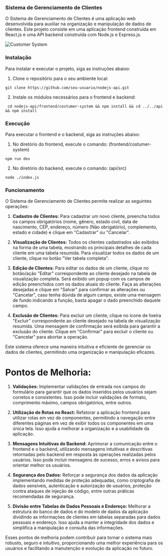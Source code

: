 ### Sistema de Gerenciamento de Clientes

O Sistema de Gerenciamento de Clientes é uma aplicação web desenvolvida para auxiliar na organização e manipulação de dados de clientes. Este projeto consiste em uma aplicação frontend construída em React.js e uma API backend construída com Node.js e Express.js.

![Customer System](customer-system.png)

### Instalação

Para instalar e executar o projeto, siga as instruções abaixo:

1. Clone o repositório para o seu ambiente local:

```git clone https://github.com/seu-usuario/nodejs-api.git```

2. Instale os módulos necessários para o frontend e backend:

``` cd nodejs-api/frontend/costumer-system && npm install && cd ../../api && npm install```

### Execução

Para executar o frontend e o backend, siga as instruções abaixo:

1. No diretório do frontend, execute o comando: (frontend/costumer-system)

```npm run dev```


2. No diretório do backend, execute o comando: (api/src)

```node ./index.js```


### Funcionamento

O Sistema de Gerenciamento de Clientes permite realizar as seguintes operações:

1. **Cadastro de Clientes:** Para cadastrar um novo cliente, preencha todos os campos obrigatórios (nome, gênero, estado civil, data de nascimento, CEP, endereço, número (Não obrigatório), complemento, estado e cidade) e clique em "Cadastrar" ou "Cancelar".

2. **Visualização de Clientes:** Todos os clientes cadastrados são exibidos na forma de uma tabela, mostrando os principais detalhes de cada cliente em uma tabela resumida. Para visualizar todos os dados de um cliente, clique no botão "Ver tabela completa".

3. **Edição de Clientes:** Para editar os dados de um cliente, clique no botão/ação "Editar" correspondente ao cliente desejado na tabela de visualização completa. Será exibido um popup com os campos de edição preenchidos com os dados atuais do cliente. Faça as alterações desejadas e clique em "Salvar" para confirmar as alterações ou "Cancelar", caso tenha dúvida de algum campo, existe uma mensagem de fundo indicando a função, basta apagar o dado preenchido daquele campo.

4. **Exclusão de Clientes:** Para excluir um cliente, clique no ícone de lixeira "Excluir" correspondente ao cliente desejado na tabela de visualização resumida. Uma mensagem de confirmação será exibida para garantir a exclusão do cliente. Clique em "Confirmar" para excluir o cliente ou "Cancelar" para abortar a operação.

Este sistema oferece uma maneira intuitiva e eficiente de gerenciar os dados de clientes, permitindo uma organização e manipulação eficazes.

# Pontos de Melhoria:

1. **Validações:** Implementar validações de entrada nos campos do formulário para garantir que os dados inseridos pelos usuários sejam corretos e consistentes. Isso pode incluir validações de formato, comprimento máximo, campos obrigatórios, entre outros.

2. **Utilização de Rotas no React:** Refatorar a aplicação frontend para utilizar rotas em vez de componentes, permitindo a navegação entre diferentes páginas em vez de exibir todos os componentes em uma única tela. Isso ajuda a melhorar a organização e a usabilidade da aplicação.

3. **Mensagens Intuitivas do Backend:** Aprimorar a comunicação entre o frontend e o backend, utilizando mensagens intuitivas e descritivas retornadas pelo backend em resposta às operações realizadas pelos usuários. Isso pode incluir mensagens de sucesso, erros e avisos para orientar melhor os usuários.

4. **Segurança dos Dados:** Reforçar a segurança dos dados da aplicação implementando medidas de proteção adequadas, como criptografia de dados sensíveis, autenticação e autorização de usuários, proteção contra ataques de injeção de código, entre outras práticas recomendadas de segurança.

5. **Divisão entre Tabelas de Dados Pessoais e Endereço:** Melhorar a estrutura do banco de dados e do modelo de dados da aplicação dividindo as informações de clientes em tabelas separadas para dados pessoais e endereço. Isso ajuda a manter a integridade dos dados e simplifica a manipulação e consulta das informações.

Esses pontos de melhoria podem contribuir para tornar o sistema mais robusto, seguro e intuitivo, proporcionando uma melhor experiência para os usuários e facilitando a manutenção e evolução da aplicação no futuro.


